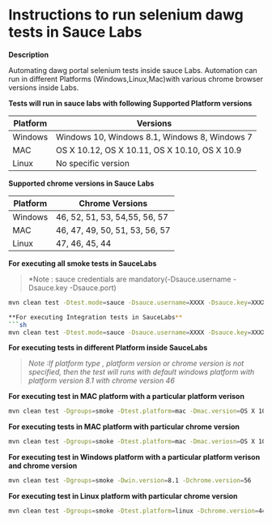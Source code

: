 Instructions to run selenium dawg tests in Sauce Labs
==================================

**Description**

Automating dawg portal selenium tests inside sauce Labs. Automation can run in different Platforms (Windows,Linux,Mac)with various chrome browser versions inside Labs.

**Tests will run in sauce labs with following Supported Platform versions**

|Platform  | Versions |
| ------ | ------ |
| Windows | Windows 10, Windows 8.1, Windows 8, Windows 7 |
| MAC |OS X 10.12, OS X 10.11, OS X 10.10, OS X 10.9 |
| Linux | No specific version |

**Supported chrome versions in Sauce Labs**

|Platform  | Chrome Versions |
| ------ | ------ |
| Windows | 46, 52, 51, 53, 54,55, 56, 57 |
| MAC |46, 47, 49, 50, 51, 53, 56, 57 |
| Linux | 47, 46, 45, 44 |

**For executing all smoke tests in SauceLabs**
>*Note : sauce credentials are mandatory(-Dsauce.username -Dsauce.key -Dsauce.port)

```sh
mvn clean test -Dtest.mode=sauce -Dsauce.username=XXXX -Dsauce.key=XXXXXXXX -Dsauce.port=4445 -Dsauce.url=http://XXX -Dgroups=smoke

**For executing Integration tests in SauceLabs**
```sh
mvn clean test -Dtest.mode=sauce -Dsauce.username=XXXX -Dsauce.key=XXXXXXXX -Dsauce.port=4445 -Dsauce.url=http://XXX
```
**For executing tests in different Platform inside SauceLabs**
>*Note :If platform type , platform version or chrome version is not specified, then the test will runs with default windows platform with platform version 8.1 with chrome version 46*

**For executing test in MAC platform with a particular platform verison**
``` sh
mvn clean test -Dgroups=smoke -Dtest.platform=mac -Dmac.version=OS X 10.12
```
**For executing tests in MAC platform with particular chrome version**

```sh
mvn clean test -Dgroups=smoke -Dtest.platform=mac -Dmac.veriosn=OS X 10.12 -Dchrome.version=57
```

**For executing test in Windows platform with a particular platform verison and chrome version**

``` sh
mvn clean test -Dgroups=smoke -Dwin.version=8.1 -Dchrome.version=56
```
**For executing test in Linux platform with particular chrome version**

```sh
mvn clean test -Dgroups=smoke -Dtest.platform=linux -Dchrome.version=44
```
